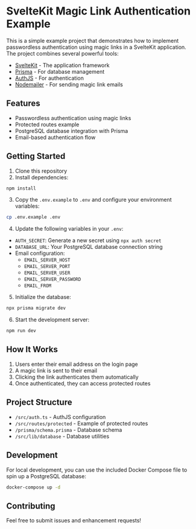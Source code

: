 # SvelteKit Magic Link Authentication Example

This is a simple example project that demonstrates how to implement passwordless authentication using magic links in a SvelteKit application. The project combines several powerful tools:

- [SvelteKit](https://kit.svelte.dev/) - The application framework
- [Prisma](https://www.prisma.io/) - For database management
- [AuthJS](https://authjs.dev/) - For authentication
- [Nodemailer](https://nodemailer.com/) - For sending magic link emails

## Features

- Passwordless authentication using magic links
- Protected routes example
- PostgreSQL database integration with Prisma
- Email-based authentication flow

## Getting Started

1. Clone this repository
2. Install dependencies:
```bash
npm install
```

3. Copy the `.env.example` to `.env` and configure your environment variables:
```bash
cp .env.example .env
```

4. Update the following variables in your `.env`:
- `AUTH_SECRET`: Generate a new secret using `npx auth secret`
- `DATABASE_URL`: Your PostgreSQL database connection string
- Email configuration:
  - `EMAIL_SERVER_HOST`
  - `EMAIL_SERVER_PORT`
  - `EMAIL_SERVER_USER`
  - `EMAIL_SERVER_PASSWORD`
  - `EMAIL_FROM`

5. Initialize the database:
```bash
npx prisma migrate dev
```

6. Start the development server:
```bash
npm run dev
```

## How It Works

1. Users enter their email address on the login page
2. A magic link is sent to their email
3. Clicking the link authenticates them automatically
4. Once authenticated, they can access protected routes

## Project Structure

- `/src/auth.ts` - AuthJS configuration
- `/src/routes/protected` - Example of protected routes
- `/prisma/schema.prisma` - Database schema
- `/src/lib/database` - Database utilities

## Development

For local development, you can use the included Docker Compose file to spin up a PostgreSQL database:

```bash
docker-compose up -d
```

## Contributing

Feel free to submit issues and enhancement requests!
